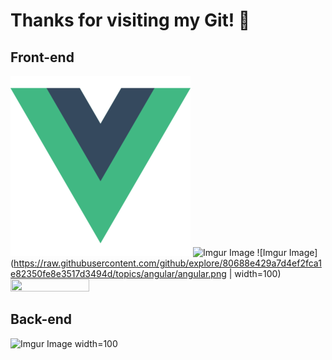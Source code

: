 # Thanks for visiting my Git! 👋
## Front-end
![Imgur Image](https://raw.githubusercontent.com/github/explore/80688e429a7d4ef2fca1e82350fe8e3517d3494d/topics/vue/vue.png)
![Imgur Image](https://raw.githubusercontent.com/github/explore/80688e429a7d4ef2fca1e82350fe8e3517d3494d/topics/react/react.png|width=100)
![Imgur Image](https://raw.githubusercontent.com/github/explore/80688e429a7d4ef2fca1e82350fe8e3517d3494d/topics/angular/angular.png | width=100)
<img src="https://user-images.githubusercontent.com/16319829/81180309-2b51f000-8fee-11ea-8a78-ddfe8c3412a7.png" width=50% height=50%>

## Back-end
![Imgur Image width=100](https://camo.githubusercontent.com/f5398b1e6163bb240ecf25a8e0dbb05a161b87c3/68747470733a2f2f656e637279707465642d74626e302e677374617469632e636f6d2f696d616765733f713d74626e253341414e64394763536a58354b625839564254665579426a30696f31676b586b424658516532664b4b59587726757371703d434155)
